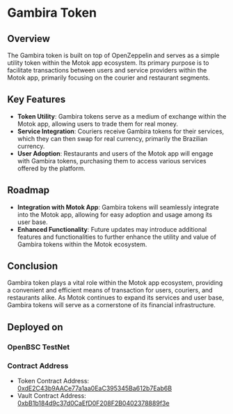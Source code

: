 # Gambira Token

## Overview

The Gambira token is built on top of OpenZeppelin and serves as a simple utility token within the Motok app ecosystem. Its primary purpose is to facilitate transactions between users and service providers within the Motok app, primarily focusing on the courier and restaurant segments.

## Key Features

- **Token Utility**: Gambira tokens serve as a medium of exchange within the Motok app, allowing users to trade them for real money.
- **Service Integration**: Couriers receive Gambira tokens for their services, which they can then swap for real currency, primarily the Brazilian currency.
- **User Adoption**: Restaurants and users of the Motok app will engage with Gambira tokens, purchasing them to access various services offered by the platform.

## Roadmap

- **Integration with Motok App**: Gambira tokens will seamlessly integrate into the Motok app, allowing for easy adoption and usage among its user base.
- **Enhanced Functionality**: Future updates may introduce additional features and functionalities to further enhance the utility and value of Gambira tokens within the Motok ecosystem.

## Conclusion

Gambira token plays a vital role within the Motok app ecosystem, providing a convenient and efficient means of transaction for users, couriers, and restaurants alike. As Motok continues to expand its services and user base, Gambira tokens will serve as a cornerstone of its financial infrastructure.


## Deployed on

### OpenBSC TestNet

### Contract Address

- Token Contract Address: [0xdE2C43b9AACe77a1aa0EaC395345Ba612b7Eab6B](https://testnet.bscscan.com/token/0xde2c43b9aace77a1aa0eac395345ba612b7eab6b)
- Vault Contract Address: [0xbB1b184d9c37d0CaEfD0F208F2B0402378889f3e](https://testnet.bscscan.com/address/0xbB1b184d9c37d0CaEfD0F208F2B0402378889f3e)
